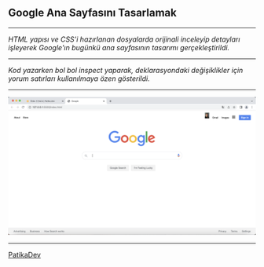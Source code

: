 ## Google Ana Sayfasını Tasarlamak

---
*HTML yapısı ve CSS'i hazırlanan dosyalarda orijinali inceleyip detayları işleyerek Google'ın bugünkü ana sayfasının tasarımı gerçekleştirildi.*

---
*Kod yazarken bol bol inspect yaparak, deklarasyondaki değişiklikler için yorum satırları kullanılmaya özen gösterildi.*

---

![GoogleHomePage](image/googlehomepage.png)

---
[PatikaDev](https://app.patika.dev/meryemarikusu)
